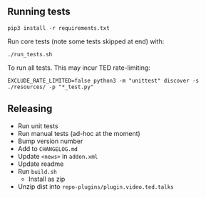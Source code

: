 ## Running tests

`pip3 install -r requirements.txt`

Run core tests (note some tests skipped at end) with:

`./run_tests.sh`

To run all tests. This may incur TED rate-limiting:

`EXCLUDE_RATE_LIMITED=false python3 -m "unittest" discover -s ./resources/ -p "*_test.py"`

## Releasing

- Run unit tests
- Run manual tests (ad-hoc at the moment)
- Bump version number
- Add to `CHANGELOG.md`
- Update `<news>` in `addon.xml`
- Update readme
- Run `build.sh`
  - Install as zip
- Unzip dist into `repo-plugins/plugin.video.ted.talks`
